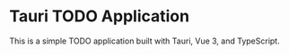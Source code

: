 # Tauri TODO Application

This is a simple TODO application built with Tauri, Vue 3, and TypeScript.